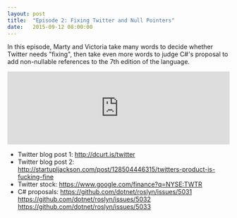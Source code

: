 ```yaml
---
layout: post
title:  "Episode 2: Fixing Twitter and Null Pointers"
date:   2015-09-12 08:00:00
---
```


In this episode, Marty and Victoria take many words to decide whether Twitter needs "fixing", then take even more words to judge C#'s proposal to add non-nullable references to the 7th edition of the language.

<iframe width="100%" height="166" scrolling="no" frameborder="no" src="https://w.soundcloud.com/player/?url=https%3A//api.soundcloud.com/tracks/223607475&amp;color=ff5500&amp;auto_play=false&amp;hide_related=false&amp;show_comments=true&amp;show_user=true&amp;show_reposts=false"></iframe>

- Twitter blog post 1: <http://dcurt.is/twitter>
- Twitter blog post 2: <http://startupljackson.com/post/128504446315/twitters-product-is-fucking-fine>
- Twitter stock: <https://www.google.com/finance?q=NYSE:TWTR>
- C# proposals:
  <https://github.com/dotnet/roslyn/issues/5031>
  <https://github.com/dotnet/roslyn/issues/5032>
  <https://github.com/dotnet/roslyn/issues/5033>

